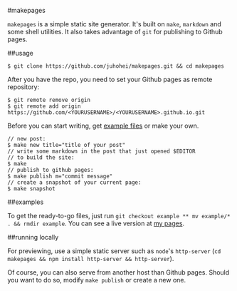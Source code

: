 #makepages

`makepages` is a simple static site generator. It's built on `make`, `markdown` and some shell utilities. It also takes advantage of `git` for publishing to Github pages.

##usage

    $ git clone https://github.com/juhohei/makepages.git && cd makepages

After you have the repo, you need to set your Github pages as remote repository:

    $ git remote remove origin
    $ git remote add origin https://github.com/<YOURUSERNAME>/<YOURUSERNAME>.github.io.git

Before you can start writing, get [example files](#examples) or make your own.

    // new post:
    $ make new title="title of your post"
    // write some markdown in the post that just opened $EDITOR
    // to build the site:
    $ make
    // publish to github pages:
    $ make publish m="commit message"
    // create a snapshot of your current page:
    $ make snapshot

##examples

To get the ready-to-go files, just run `git checkout example ** mv example/* . && rmdir example`. You can see a live version at [my pages](http://juhohei.github.io).

##running locally

  For previewing, use a simple static server such as `node`'s `http-server` (`cd makepages && npm install http-server && http-server`).

  Of course, you can also serve from another host than Github pages. Should you want to do so, modify `make publish` or create a new one.

